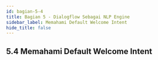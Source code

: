 ```yaml
---
id: bagian-5-4
title: Bagian 5 - Dialogflow Sebagai NLP Engine
sidebar_label: Memahami Default Welcome Intent
hide_title: false
---
```

## 5.4 Memahami Default Welcome Intent
